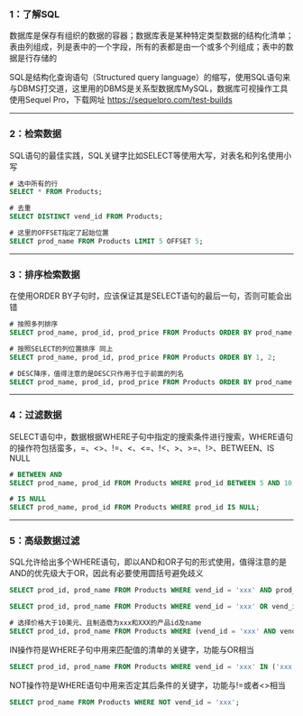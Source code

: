 ### 1：了解SQL

数据库是保存有组织的数据的容器；数据库表是某种特定类型数据的结构化清单；表由列组成，列是表中的一个字段，所有的表都是由一个或多个列组成；表中的数据是行存储的

SQL是结构化查询语句（Structured query language）的缩写，使用SQL语句来与DBMS打交道，这里用的DBMS是关系型数据库MySQL，数据库可视操作工具使用Sequel Pro，下载网址 https://sequelpro.com/test-builds

--- 

### 2：检索数据

SQL语句的最佳实践，SQL关键字比如SELECT等使用大写，对表名和列名使用小写

```sql
# 选中所有的行
SELECT * FROM Products;

# 去重
SELECT DISTINCT vend_id FROM Products;

# 这里的OFFSET指定了起始位置
SELECT prod_name FROM Products LIMIT 5 OFFSET 5; 
```

---

### 3：排序检索数据

在使用ORDER BY子句时，应该保证其是SELECT语句的最后一句，否则可能会出错

```sql
# 按照多列排序
SELECT prod_name, prod_id, prod_price FROM Products ORDER BY prod_name, prod_id;

# 按照SELECT的列位置排序 同上
SELECT prod_name, prod_id, prod_price FROM Products ORDER BY 1, 2; 

# DESC降序，值得注意的是DESC只作用于位于前面的列名
SELECT prod_name, prod_id, prod_price FROM Products ORDER BY prod_name DESC, prod_id; 
```

--- 

### 4：过滤数据

SELECT语句中，数据根据WHERE子句中指定的搜索条件进行搜索，WHERE语句的操作符包括蛮多，=、<>、!=、<、<=、!<、>、>=、!>、BETWEEN、IS NULL

```sql
# BETWEEN AND
SELECT prod_name, prod_id FROM Products WHERE prod_id BETWEEN 5 AND 10;

# IS NULL
SELECT prod_name, prod_id FROM Products WHERE prod_id IS NULL;
```

--- 

### 5：高级数据过滤

SQL允许给出多个WHERE语句，即以AND和OR子句的形式使用，值得注意的是AND的优先级大于OR，因此有必要使用圆括号避免歧义

```sql
SELECT prod_id, prod_name FROM Products WHERE vend_id = 'xxx' AND prod_price <= 4;

SELECT prod_id, prod_name FROM Products WHERE vend_id = 'xxx' OR vend_id = 'XXX';

# 选择价格大于10美元、且制造商为xxx和XXX的产品id及name
SELECT prod_id, prod_name FROM Products WHERE (vend_id = 'xxx' AND vend_id = 'XXX') OR prod_price > 10;
```

IN操作符是WHERE子句中用来匹配值的清单的关键字，功能与OR相当

```sql
SELECT prod_id, prod_name FROM Products WHERE vend_id = 'xxx' IN ('xxx', 'XXX');
```

NOT操作符是WHERE语句中用来否定其后条件的关键字，功能与!=或者<>相当

```sql
SELECT prod_name FROM Products WHERE NOT vend_id = 'xxx';
```

